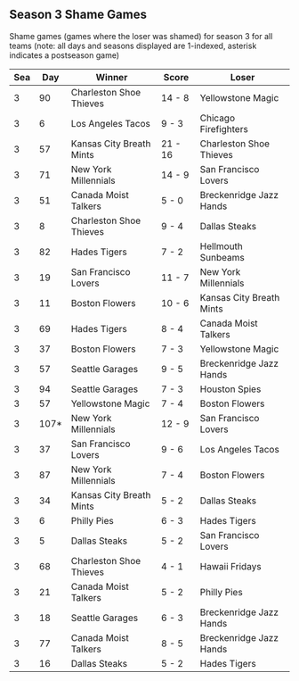 ## Season 3 Shame Games



Shame games (games where the loser was shamed) for season 3 for all teams (note: all days and seasons displayed are 1-indexed, asterisk indicates a postseason game)


| Sea | Day | Winner | Score | Loser | 
| ------ |------ |------ |------ |------ |
| 3 | 90 | Charleston Shoe Thieves | 14 - 8 | Yellowstone Magic | 
| 3 | 6 | Los Angeles Tacos | 9 - 3 | Chicago Firefighters | 
| 3 | 57 | Kansas City Breath Mints | 21 - 16 | Charleston Shoe Thieves | 
| 3 | 71 | New York Millennials | 14 - 9 | San Francisco Lovers | 
| 3 | 51 | Canada Moist Talkers | 5 - 0 | Breckenridge Jazz Hands | 
| 3 | 8 | Charleston Shoe Thieves | 9 - 4 | Dallas Steaks | 
| 3 | 82 | Hades Tigers | 7 - 2 | Hellmouth Sunbeams | 
| 3 | 19 | San Francisco Lovers | 11 - 7 | New York Millennials | 
| 3 | 11 | Boston Flowers | 10 - 6 | Kansas City Breath Mints | 
| 3 | 69 | Hades Tigers | 8 - 4 | Canada Moist Talkers | 
| 3 | 37 | Boston Flowers | 7 - 3 | Yellowstone Magic | 
| 3 | 57 | Seattle Garages | 9 - 5 | Breckenridge Jazz Hands | 
| 3 | 94 | Seattle Garages | 7 - 3 | Houston Spies | 
| 3 | 57 | Yellowstone Magic | 7 - 4 | Boston Flowers | 
| 3 | 107* | New York Millennials | 12 - 9 | San Francisco Lovers | 
| 3 | 37 | San Francisco Lovers | 9 - 6 | Los Angeles Tacos | 
| 3 | 87 | New York Millennials | 7 - 4 | Boston Flowers | 
| 3 | 34 | Kansas City Breath Mints | 5 - 2 | Dallas Steaks | 
| 3 | 6 | Philly Pies | 6 - 3 | Hades Tigers | 
| 3 | 5 | Dallas Steaks | 5 - 2 | San Francisco Lovers | 
| 3 | 68 | Charleston Shoe Thieves | 4 - 1 | Hawaii Fridays | 
| 3 | 21 | Canada Moist Talkers | 5 - 2 | Philly Pies | 
| 3 | 18 | Seattle Garages | 6 - 3 | Breckenridge Jazz Hands | 
| 3 | 77 | Canada Moist Talkers | 8 - 5 | Breckenridge Jazz Hands | 
| 3 | 16 | Dallas Steaks | 5 - 2 | Hades Tigers | 


